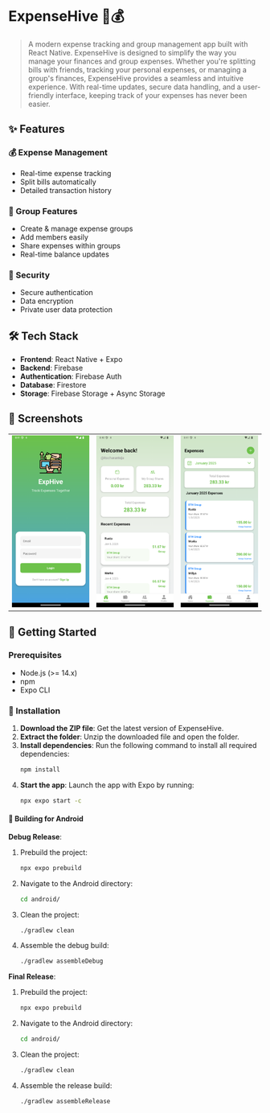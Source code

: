 # ExpenseHive 📱💰

> A modern expense tracking and group management app built with React Native.
> ExpenseHive is designed to simplify the way you manage your finances and group expenses. Whether you're splitting bills with friends, tracking your personal expenses, or managing a group's finances, ExpenseHive provides a seamless and intuitive experience. With real-time updates, secure data handling, and a user-friendly interface, keeping track of your expenses has never been easier.

## ✨ Features

### 💰 Expense Management

- Real-time expense tracking
- Split bills automatically
- Detailed transaction history

### 👥 Group Features

- Create & manage expense groups
- Add members easily
- Share expenses within groups
- Real-time balance updates

### 🔐 Security

- Secure authentication
- Data encryption
- Private user data protection

## 🛠️ Tech Stack

- **Frontend**: React Native + Expo
- **Backend**: Firebase
- **Authentication**: Firebase Auth
- **Database**: Firestore
- **Storage**: Firebase Storage + Async Storage

## 📱 Screenshots

<table>
  <tr>
    <td><img src="./screenshots/login.png" width="200"/></td>
    <td><img src="./screenshots/dashboard.png" width="200"/></td>
    <td><img src="./screenshots/expenses.png" width="200"/></td>
  </tr>
</table>

## 🚀 Getting Started

### Prerequisites

- Node.js (>= 14.x)
- npm
- Expo CLI

### 🚀 Installation

1. **Download the ZIP file**: Get the latest version of ExpenseHive.
2. **Extract the folder**: Unzip the downloaded file and open the folder.
3. **Install dependencies**: Run the following command to install all required dependencies:
   ```sh
   npm install
   ```
4. **Start the app**: Launch the app with Expo by running:
   ```sh
   npx expo start -c
   ```

#### 📱 Building for Android

**Debug Release**:

1. Prebuild the project:
   ```sh
   npx expo prebuild
   ```
2. Navigate to the Android directory:
   ```sh
   cd android/
   ```
3. Clean the project:
   ```sh
   ./gradlew clean
   ```
4. Assemble the debug build:
   ```sh
   ./gradlew assembleDebug
   ```

**Final Release**:

1. Prebuild the project:
   ```sh
   npx expo prebuild
   ```
2. Navigate to the Android directory:
   ```sh
   cd android/
   ```
3. Clean the project:
   ```sh
   ./gradlew clean
   ```
4. Assemble the release build:
   ```sh
   ./gradlew assembleRelease
   ```
